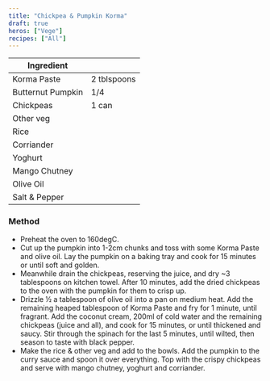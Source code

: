 ```yaml
---
title: "Chickpea & Pumpkin Korma"
draft: true
heros: ["Vege"]
recipes: ["All"]
---
```

| Ingredient  |  | 
| ----- | ----- | 
| Korma Paste | 2 tblspoons |
| Butternut Pumpkin | 1/4 |
| Chickpeas | 1 can |
| Other veg |
| Rice |
| Corriander |
| Yoghurt |
| Mango Chutney |
| Olive Oil |
| Salt & Pepper |

### Method

- Preheat the oven to 160degC. 
- Cut up the pumpkin into 1-2cm chunks and toss with some Korma Paste and olive oil. Lay the pumpkin on a baking tray and cook for 15 minutes or until soft and golden.
- Meanwhile drain the chickpeas, reserving the juice, and dry ~3 tablespoons on kitchen towel. After 10 minutes, add the dried chickpeas to the oven with the pumpkin for them to crisp up.
- Drizzle ½ a tablespoon of olive oil into a pan on medium heat. Add the remaining heaped tablespoon of Korma Paste and fry for 1 minute, until fragrant. Add the coconut cream, 200ml of cold water and the remaining chickpeas (juice and all), and cook for 15 minutes, or until thickened and saucy. Stir through the spinach for the last 5 minutes, until wilted, then season to taste with black pepper.
- Make the rice & other veg and add to the bowls. Add the pumpkin to the curry sauce and spoon it over everything. Top with the crispy chickpeas and serve with mango chutney, yoghurt and corriander.